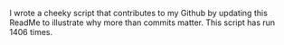 I wrote a cheeky script that contributes to my Github by updating this ReadMe to illustrate why more than commits matter. This script has run 1406 times.